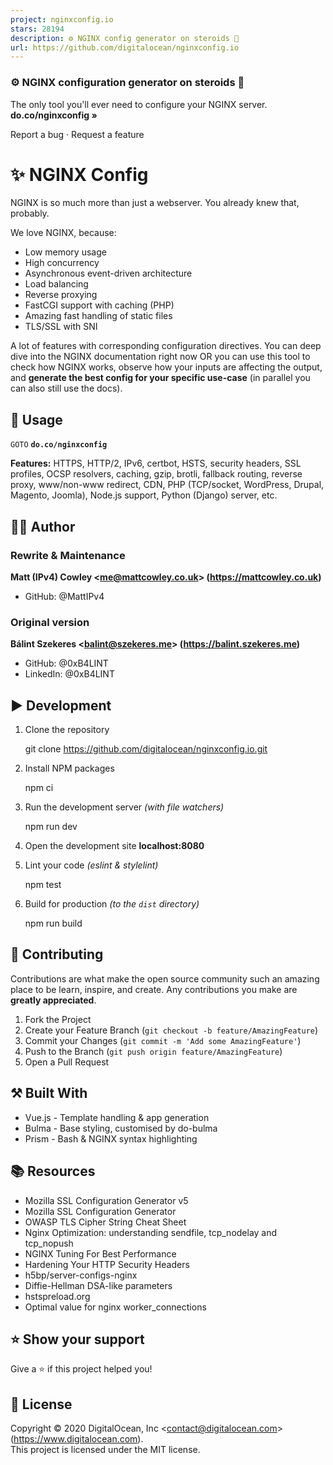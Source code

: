 ```yaml
---
project: nginxconfig.io
stars: 28194
description: ⚙️ NGINX config generator on steroids 💉
url: https://github.com/digitalocean/nginxconfig.io
---
```


  

### ⚙️ NGINX configuration generator on steroids 💉

The only tool you'll ever need to configure your NGINX server.  
**do.co/nginxconfig »**  
  
Report a bug · Request a feature

  

✨ NGINX Config
==============

NGINX is so much more than just a webserver. You already knew that, probably.

We love NGINX, because:

-   Low memory usage
-   High concurrency
-   Asynchronous event-driven architecture
-   Load balancing
-   Reverse proxying
-   FastCGI support with caching (PHP)
-   Amazing fast handling of static files
-   TLS/SSL with SNI

A lot of features with corresponding configuration directives. You can deep dive into the NGINX documentation right now OR you can use this tool to check how NGINX works, observe how your inputs are affecting the output, and **generate the best config for your specific use-case** (in parallel you can also still use the docs).

🚀 Usage
--------

`GOTO` **`do.co/nginxconfig`**

**Features:** HTTPS, HTTP/2, IPv6, certbot, HSTS, security headers, SSL profiles, OCSP resolvers, caching, gzip, brotli, fallback routing, reverse proxy, www/non-www redirect, CDN, PHP (TCP/socket, WordPress, Drupal, Magento, Joomla), Node.js support, Python (Django) server, etc.

👨‍💻 Author
------------

### Rewrite & Maintenance

**Matt (IPv4) Cowley <me@mattcowley.co.uk\> (https://mattcowley.co.uk)**

-   GitHub: @MattIPv4

### Original version

**Bálint Szekeres <balint@szekeres.me\> (https://balint.szekeres.me)**

-   GitHub: @0xB4LINT
-   LinkedIn: @0xB4LINT

▶️ Development
--------------

1.  Clone the repository
    
    git clone https://github.com/digitalocean/nginxconfig.io.git
    
2.  Install NPM packages
    
    npm ci
    
3.  Run the development server _(with file watchers)_
    
    npm run dev
    
4.  Open the development site **localhost:8080**
    
5.  Lint your code _(eslint & stylelint)_
    
    npm test
    
6.  Build for production _(to the `dist` directory)_
    
    npm run build
    

🤝 Contributing
---------------

Contributions are what make the open source community such an amazing place to be learn, inspire, and create. Any contributions you make are **greatly appreciated**.

1.  Fork the Project
2.  Create your Feature Branch (`git checkout -b feature/AmazingFeature`)
3.  Commit your Changes (`git commit -m 'Add some AmazingFeature'`)
4.  Push to the Branch (`git push origin feature/AmazingFeature`)
5.  Open a Pull Request

⚒️ Built With
-------------

-   Vue.js - Template handling & app generation
-   Bulma - Base styling, customised by do-bulma
-   Prism - Bash & NGINX syntax highlighting

📚 Resources
------------

-   Mozilla SSL Configuration Generator v5
-   Mozilla SSL Configuration Generator
-   OWASP TLS Cipher String Cheat Sheet
-   Nginx Optimization: understanding sendfile, tcp\_nodelay and tcp\_nopush
-   NGINX Tuning For Best Performance
-   Hardening Your HTTP Security Headers
-   h5bp/server-configs-nginx
-   Diffie-Hellman DSA-like parameters
-   hstspreload.org
-   Optimal value for nginx worker\_connections

⭐️ Show your support
--------------------

Give a ⭐️ if this project helped you!

📝 License
----------

Copyright © 2020 DigitalOcean, Inc <contact@digitalocean.com\> (https://www.digitalocean.com).  
This project is licensed under the MIT license.
